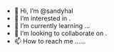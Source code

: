 - 👋 Hi, I’m @sandyhal 
- 👀 I’m interested in .
- 🌱 I’m currently learning ...
- 💞️ I’m looking to collaborate on .
- 📫 How to reach me ......

<!---
sandyhal/sandyhal is a ✨ special ✨ repository because its `README.md` (this file) appears on your GitHub profile.
You can click the Preview link to take a look at your changes.
--->
